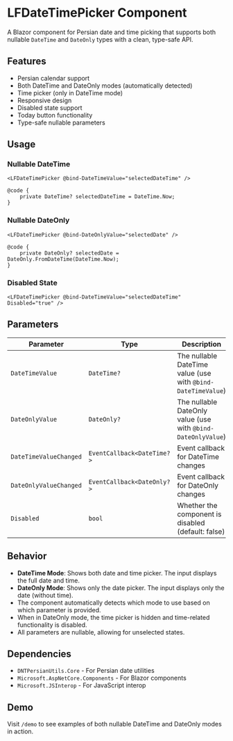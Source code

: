 # LFDateTimePicker Component

A Blazor component for Persian date and time picking that supports both nullable `DateTime` and `DateOnly` types with a clean, type-safe API.

## Features

- Persian calendar support
- Both DateTime and DateOnly modes (automatically detected)
- Time picker (only in DateTime mode)
- Responsive design
- Disabled state support
- Today button functionality
- Type-safe nullable parameters

## Usage

### Nullable DateTime

```razor
<LFDateTimePicker @bind-DateTimeValue="selectedDateTime" />

@code {
    private DateTime? selectedDateTime = DateTime.Now;
}
```

### Nullable DateOnly

```razor
<LFDateTimePicker @bind-DateOnlyValue="selectedDate" />

@code {
    private DateOnly? selectedDate = DateOnly.FromDateTime(DateTime.Now);
}
```

### Disabled State

```razor
<LFDateTimePicker @bind-DateTimeValue="selectedDateTime" Disabled="true" />
```

## Parameters

| Parameter | Type | Description |
|-----------|------|-------------|
| `DateTimeValue` | `DateTime?` | The nullable DateTime value (use with `@bind-DateTimeValue`) |
| `DateOnlyValue` | `DateOnly?` | The nullable DateOnly value (use with `@bind-DateOnlyValue`) |
| `DateTimeValueChanged` | `EventCallback<DateTime?>` | Event callback for DateTime changes |
| `DateOnlyValueChanged` | `EventCallback<DateOnly?>` | Event callback for DateOnly changes |
| `Disabled` | `bool` | Whether the component is disabled (default: false) |

## Behavior

- **DateTime Mode**: Shows both date and time picker. The input displays the full date and time.
- **DateOnly Mode**: Shows only the date picker. The input displays only the date (without time).
- The component automatically detects which mode to use based on which parameter is provided.
- When in DateOnly mode, the time picker is hidden and time-related functionality is disabled.
- All parameters are nullable, allowing for unselected states.

## Dependencies

- `DNTPersianUtils.Core` - For Persian date utilities
- `Microsoft.AspNetCore.Components` - For Blazor components
- `Microsoft.JSInterop` - For JavaScript interop

## Demo

Visit `/demo` to see examples of both nullable DateTime and DateOnly modes in action. 